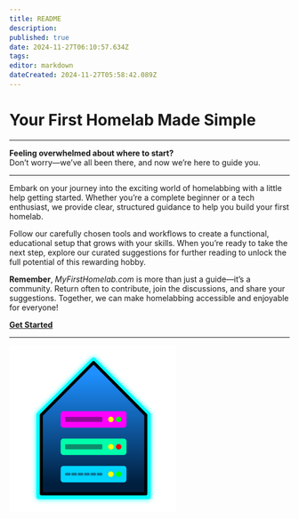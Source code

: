 ```yaml
---
title: README
description: 
published: true
date: 2024-11-27T06:10:57.634Z
tags: 
editor: markdown
dateCreated: 2024-11-27T05:58:42.089Z
---
```


# Your First Homelab Made Simple

---

**Feeling overwhelmed about where to start?**  
Don’t worry—we’ve all been there, and now we’re here to guide you.

---

Embark on your journey into the exciting world of homelabbing with a little help getting started. Whether you’re a complete beginner or a tech enthusiast, we provide clear, structured guidance to help you build your first homelab.

Follow our carefully chosen tools and workflows to create a functional, educational setup that grows with your skills. When you’re ready to take the next step, explore our curated suggestions for further reading to unlock the full potential of this rewarding hobby.

**Remember**, *MyFirstHomelab.com* is more than just a guide—it’s a community. Return often to contribute, join the discussions, and share your suggestions. Together, we can make homelabbing accessible and enjoyable for everyone!

[**Get Started**](https://myfirsthomelab.com/)

---

![Home Server Logo](/logo.png)
